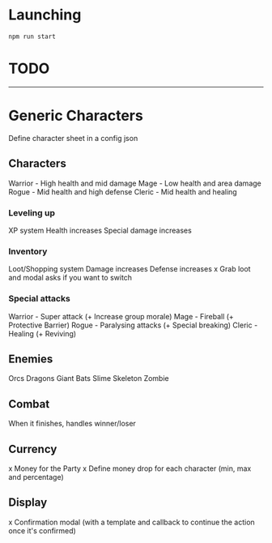 # Launching

`npm run start`

# TODO
---------------------------

# Generic Characters
Define character sheet in a config json

## Characters
Warrior - High health and mid damage
Mage - Low health and area damage
Rogue - Mid health and high defense
Cleric - Mid health and healing

### Leveling up
XP system
Health increases
Special damage increases

### Inventory
Loot/Shopping system
Damage increases
Defense increases
x Grab loot and modal asks if you want to switch

### Special attacks
Warrior - Super attack (+ Increase group morale)
Mage - Fireball (+ Protective Barrier)
Rogue - Paralysing attacks (+ Special breaking)
Cleric - Healing (+ Reviving)

## Enemies
Orcs
Dragons
Giant Bats
Slime
Skeleton
Zombie

## Combat
When it finishes, handles winner/loser

## Currency
x Money for the Party
x Define money drop for each character (min, max and percentage)


## Display
x Confirmation modal (with a template and callback to continue the action once it's confirmed)

